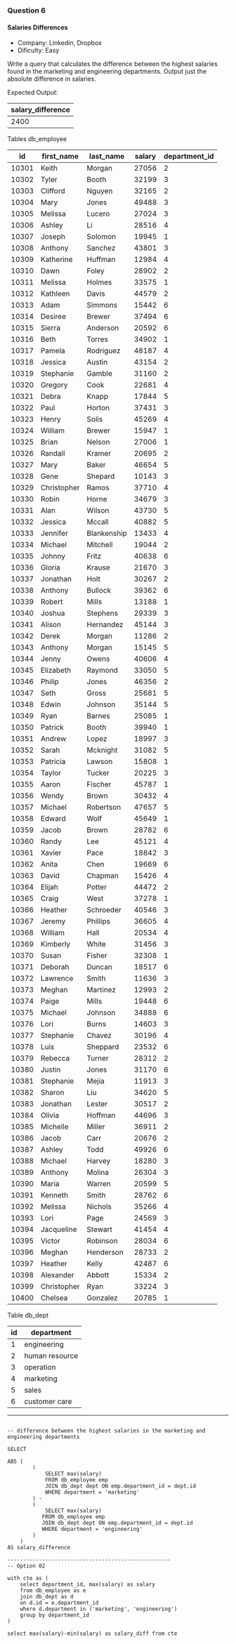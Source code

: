 ### Question 6
#### Salaries Differences

- Company: Linkedin, Dropbox
- Dificulty: Easy

Write a query that calculates the difference between the highest salaries found in the marketing and engineering departments. Output just the absolute difference in salaries.

Expected Output:

<table class="ResultsTable__table"><thead><tr class="ResultsTable__header-row"><th class="ResultsTable__header-cell">salary_difference</th></tr></thead><tbody><tr class="ResultsTable__row "><td class="ResultsTable__cell">2400</td></tr></tbody></table>

Tables db_employee

<table class="ResultsTable__table"><thead><tr class="ResultsTable__header-row"><th class="ResultsTable__header-cell">id</th><th class="ResultsTable__header-cell">first_name</th><th class="ResultsTable__header-cell">last_name</th><th class="ResultsTable__header-cell">salary</th><th class="ResultsTable__header-cell">department_id</th></tr></thead><tbody><tr class="ResultsTable__row "><td class="ResultsTable__cell">10301</td><td class="ResultsTable__cell">Keith</td><td class="ResultsTable__cell">Morgan</td><td class="ResultsTable__cell">27056</td><td class="ResultsTable__cell">2</td></tr><tr class="ResultsTable__row "><td class="ResultsTable__cell">10302</td><td class="ResultsTable__cell">Tyler</td><td class="ResultsTable__cell">Booth</td><td class="ResultsTable__cell">32199</td><td class="ResultsTable__cell">3</td></tr><tr class="ResultsTable__row "><td class="ResultsTable__cell">10303</td><td class="ResultsTable__cell">Clifford</td><td class="ResultsTable__cell">Nguyen</td><td class="ResultsTable__cell">32165</td><td class="ResultsTable__cell">2</td></tr><tr class="ResultsTable__row "><td class="ResultsTable__cell">10304</td><td class="ResultsTable__cell">Mary</td><td class="ResultsTable__cell">Jones</td><td class="ResultsTable__cell">49488</td><td class="ResultsTable__cell">3</td></tr><tr class="ResultsTable__row "><td class="ResultsTable__cell">10305</td><td class="ResultsTable__cell">Melissa</td><td class="ResultsTable__cell">Lucero</td><td class="ResultsTable__cell">27024</td><td class="ResultsTable__cell">3</td></tr><tr class="ResultsTable__row "><td class="ResultsTable__cell">10306</td><td class="ResultsTable__cell">Ashley</td><td class="ResultsTable__cell">Li</td><td class="ResultsTable__cell">28516</td><td class="ResultsTable__cell">4</td></tr><tr class="ResultsTable__row "><td class="ResultsTable__cell">10307</td><td class="ResultsTable__cell">Joseph</td><td class="ResultsTable__cell">Solomon</td><td class="ResultsTable__cell">19945</td><td class="ResultsTable__cell">1</td></tr><tr class="ResultsTable__row "><td class="ResultsTable__cell">10308</td><td class="ResultsTable__cell">Anthony</td><td class="ResultsTable__cell">Sanchez</td><td class="ResultsTable__cell">43801</td><td class="ResultsTable__cell">3</td></tr><tr class="ResultsTable__row "><td class="ResultsTable__cell">10309</td><td class="ResultsTable__cell">Katherine</td><td class="ResultsTable__cell">Huffman</td><td class="ResultsTable__cell">12984</td><td class="ResultsTable__cell">4</td></tr><tr class="ResultsTable__row "><td class="ResultsTable__cell">10310</td><td class="ResultsTable__cell">Dawn</td><td class="ResultsTable__cell">Foley</td><td class="ResultsTable__cell">28902</td><td class="ResultsTable__cell">2</td></tr><tr class="ResultsTable__row "><td class="ResultsTable__cell">10311</td><td class="ResultsTable__cell">Melissa</td><td class="ResultsTable__cell">Holmes</td><td class="ResultsTable__cell">33575</td><td class="ResultsTable__cell">1</td></tr><tr class="ResultsTable__row "><td class="ResultsTable__cell">10312</td><td class="ResultsTable__cell">Kathleen</td><td class="ResultsTable__cell">Davis</td><td class="ResultsTable__cell">44579</td><td class="ResultsTable__cell">2</td></tr><tr class="ResultsTable__row "><td class="ResultsTable__cell">10313</td><td class="ResultsTable__cell">Adam</td><td class="ResultsTable__cell">Simmons</td><td class="ResultsTable__cell">15442</td><td class="ResultsTable__cell">6</td></tr><tr class="ResultsTable__row "><td class="ResultsTable__cell">10314</td><td class="ResultsTable__cell">Desiree</td><td class="ResultsTable__cell">Brewer</td><td class="ResultsTable__cell">37494</td><td class="ResultsTable__cell">6</td></tr><tr class="ResultsTable__row "><td class="ResultsTable__cell">10315</td><td class="ResultsTable__cell">Sierra</td><td class="ResultsTable__cell">Anderson</td><td class="ResultsTable__cell">20592</td><td class="ResultsTable__cell">6</td></tr><tr class="ResultsTable__row "><td class="ResultsTable__cell">10316</td><td class="ResultsTable__cell">Beth</td><td class="ResultsTable__cell">Torres</td><td class="ResultsTable__cell">34902</td><td class="ResultsTable__cell">1</td></tr><tr class="ResultsTable__row "><td class="ResultsTable__cell">10317</td><td class="ResultsTable__cell">Pamela</td><td class="ResultsTable__cell">Rodriguez</td><td class="ResultsTable__cell">48187</td><td class="ResultsTable__cell">4</td></tr><tr class="ResultsTable__row "><td class="ResultsTable__cell">10318</td><td class="ResultsTable__cell">Jessica</td><td class="ResultsTable__cell">Austin</td><td class="ResultsTable__cell">43154</td><td class="ResultsTable__cell">2</td></tr><tr class="ResultsTable__row "><td class="ResultsTable__cell">10319</td><td class="ResultsTable__cell">Stephanie</td><td class="ResultsTable__cell">Gamble</td><td class="ResultsTable__cell">31160</td><td class="ResultsTable__cell">2</td></tr><tr class="ResultsTable__row "><td class="ResultsTable__cell">10320</td><td class="ResultsTable__cell">Gregory</td><td class="ResultsTable__cell">Cook</td><td class="ResultsTable__cell">22681</td><td class="ResultsTable__cell">4</td></tr><tr class="ResultsTable__row "><td class="ResultsTable__cell">10321</td><td class="ResultsTable__cell">Debra</td><td class="ResultsTable__cell">Knapp</td><td class="ResultsTable__cell">17844</td><td class="ResultsTable__cell">5</td></tr><tr class="ResultsTable__row "><td class="ResultsTable__cell">10322</td><td class="ResultsTable__cell">Paul</td><td class="ResultsTable__cell">Horton</td><td class="ResultsTable__cell">37431</td><td class="ResultsTable__cell">3</td></tr><tr class="ResultsTable__row "><td class="ResultsTable__cell">10323</td><td class="ResultsTable__cell">Henry</td><td class="ResultsTable__cell">Solis</td><td class="ResultsTable__cell">45269</td><td class="ResultsTable__cell">4</td></tr><tr class="ResultsTable__row "><td class="ResultsTable__cell">10324</td><td class="ResultsTable__cell">William</td><td class="ResultsTable__cell">Brewer</td><td class="ResultsTable__cell">15947</td><td class="ResultsTable__cell">1</td></tr><tr class="ResultsTable__row "><td class="ResultsTable__cell">10325</td><td class="ResultsTable__cell">Brian</td><td class="ResultsTable__cell">Nelson</td><td class="ResultsTable__cell">27006</td><td class="ResultsTable__cell">1</td></tr><tr class="ResultsTable__row "><td class="ResultsTable__cell">10326</td><td class="ResultsTable__cell">Randall</td><td class="ResultsTable__cell">Kramer</td><td class="ResultsTable__cell">20695</td><td class="ResultsTable__cell">2</td></tr><tr class="ResultsTable__row "><td class="ResultsTable__cell">10327</td><td class="ResultsTable__cell">Mary</td><td class="ResultsTable__cell">Baker</td><td class="ResultsTable__cell">46654</td><td class="ResultsTable__cell">5</td></tr><tr class="ResultsTable__row "><td class="ResultsTable__cell">10328</td><td class="ResultsTable__cell">Gene</td><td class="ResultsTable__cell">Shepard</td><td class="ResultsTable__cell">10143</td><td class="ResultsTable__cell">3</td></tr><tr class="ResultsTable__row "><td class="ResultsTable__cell">10329</td><td class="ResultsTable__cell">Christopher</td><td class="ResultsTable__cell">Ramos</td><td class="ResultsTable__cell">37710</td><td class="ResultsTable__cell">4</td></tr><tr class="ResultsTable__row "><td class="ResultsTable__cell">10330</td><td class="ResultsTable__cell">Robin</td><td class="ResultsTable__cell">Horne</td><td class="ResultsTable__cell">34679</td><td class="ResultsTable__cell">3</td></tr><tr class="ResultsTable__row "><td class="ResultsTable__cell">10331</td><td class="ResultsTable__cell">Alan</td><td class="ResultsTable__cell">Wilson</td><td class="ResultsTable__cell">43730</td><td class="ResultsTable__cell">5</td></tr><tr class="ResultsTable__row "><td class="ResultsTable__cell">10332</td><td class="ResultsTable__cell">Jessica</td><td class="ResultsTable__cell">Mccall</td><td class="ResultsTable__cell">40882</td><td class="ResultsTable__cell">5</td></tr><tr class="ResultsTable__row "><td class="ResultsTable__cell">10333</td><td class="ResultsTable__cell">Jennifer</td><td class="ResultsTable__cell">Blankenship</td><td class="ResultsTable__cell">13433</td><td class="ResultsTable__cell">4</td></tr><tr class="ResultsTable__row "><td class="ResultsTable__cell">10334</td><td class="ResultsTable__cell">Michael</td><td class="ResultsTable__cell">Mitchell</td><td class="ResultsTable__cell">19044</td><td class="ResultsTable__cell">2</td></tr><tr class="ResultsTable__row "><td class="ResultsTable__cell">10335</td><td class="ResultsTable__cell">Johnny</td><td class="ResultsTable__cell">Fritz</td><td class="ResultsTable__cell">40638</td><td class="ResultsTable__cell">6</td></tr><tr class="ResultsTable__row "><td class="ResultsTable__cell">10336</td><td class="ResultsTable__cell">Gloria</td><td class="ResultsTable__cell">Krause</td><td class="ResultsTable__cell">21670</td><td class="ResultsTable__cell">3</td></tr><tr class="ResultsTable__row "><td class="ResultsTable__cell">10337</td><td class="ResultsTable__cell">Jonathan</td><td class="ResultsTable__cell">Holt</td><td class="ResultsTable__cell">30267</td><td class="ResultsTable__cell">2</td></tr><tr class="ResultsTable__row "><td class="ResultsTable__cell">10338</td><td class="ResultsTable__cell">Anthony</td><td class="ResultsTable__cell">Bullock</td><td class="ResultsTable__cell">39362</td><td class="ResultsTable__cell">6</td></tr><tr class="ResultsTable__row "><td class="ResultsTable__cell">10339</td><td class="ResultsTable__cell">Robert</td><td class="ResultsTable__cell">Mills</td><td class="ResultsTable__cell">13188</td><td class="ResultsTable__cell">1</td></tr><tr class="ResultsTable__row "><td class="ResultsTable__cell">10340</td><td class="ResultsTable__cell">Joshua</td><td class="ResultsTable__cell">Stephens</td><td class="ResultsTable__cell">29339</td><td class="ResultsTable__cell">3</td></tr><tr class="ResultsTable__row "><td class="ResultsTable__cell">10341</td><td class="ResultsTable__cell">Alison</td><td class="ResultsTable__cell">Hernandez</td><td class="ResultsTable__cell">45144</td><td class="ResultsTable__cell">3</td></tr><tr class="ResultsTable__row "><td class="ResultsTable__cell">10342</td><td class="ResultsTable__cell">Derek</td><td class="ResultsTable__cell">Morgan</td><td class="ResultsTable__cell">11286</td><td class="ResultsTable__cell">2</td></tr><tr class="ResultsTable__row "><td class="ResultsTable__cell">10343</td><td class="ResultsTable__cell">Anthony</td><td class="ResultsTable__cell">Morgan</td><td class="ResultsTable__cell">15145</td><td class="ResultsTable__cell">5</td></tr><tr class="ResultsTable__row "><td class="ResultsTable__cell">10344</td><td class="ResultsTable__cell">Jenny</td><td class="ResultsTable__cell">Owens</td><td class="ResultsTable__cell">40606</td><td class="ResultsTable__cell">4</td></tr><tr class="ResultsTable__row "><td class="ResultsTable__cell">10345</td><td class="ResultsTable__cell">Elizabeth</td><td class="ResultsTable__cell">Raymond</td><td class="ResultsTable__cell">33050</td><td class="ResultsTable__cell">5</td></tr><tr class="ResultsTable__row "><td class="ResultsTable__cell">10346</td><td class="ResultsTable__cell">Philip</td><td class="ResultsTable__cell">Jones</td><td class="ResultsTable__cell">46356</td><td class="ResultsTable__cell">2</td></tr><tr class="ResultsTable__row "><td class="ResultsTable__cell">10347</td><td class="ResultsTable__cell">Seth</td><td class="ResultsTable__cell">Gross</td><td class="ResultsTable__cell">25681</td><td class="ResultsTable__cell">5</td></tr><tr class="ResultsTable__row "><td class="ResultsTable__cell">10348</td><td class="ResultsTable__cell">Edwin</td><td class="ResultsTable__cell">Johnson</td><td class="ResultsTable__cell">35144</td><td class="ResultsTable__cell">5</td></tr><tr class="ResultsTable__row "><td class="ResultsTable__cell">10349</td><td class="ResultsTable__cell">Ryan</td><td class="ResultsTable__cell">Barnes</td><td class="ResultsTable__cell">25085</td><td class="ResultsTable__cell">1</td></tr><tr class="ResultsTable__row "><td class="ResultsTable__cell">10350</td><td class="ResultsTable__cell">Patrick</td><td class="ResultsTable__cell">Booth</td><td class="ResultsTable__cell">39940</td><td class="ResultsTable__cell">1</td></tr><tr class="ResultsTable__row "><td class="ResultsTable__cell">10351</td><td class="ResultsTable__cell">Andrew</td><td class="ResultsTable__cell">Lopez</td><td class="ResultsTable__cell">18997</td><td class="ResultsTable__cell">3</td></tr><tr class="ResultsTable__row "><td class="ResultsTable__cell">10352</td><td class="ResultsTable__cell">Sarah</td><td class="ResultsTable__cell">Mcknight</td><td class="ResultsTable__cell">31082</td><td class="ResultsTable__cell">5</td></tr><tr class="ResultsTable__row "><td class="ResultsTable__cell">10353</td><td class="ResultsTable__cell">Patricia</td><td class="ResultsTable__cell">Lawson</td><td class="ResultsTable__cell">15808</td><td class="ResultsTable__cell">1</td></tr><tr class="ResultsTable__row "><td class="ResultsTable__cell">10354</td><td class="ResultsTable__cell">Taylor</td><td class="ResultsTable__cell">Tucker</td><td class="ResultsTable__cell">20225</td><td class="ResultsTable__cell">3</td></tr><tr class="ResultsTable__row "><td class="ResultsTable__cell">10355</td><td class="ResultsTable__cell">Aaron</td><td class="ResultsTable__cell">Fischer</td><td class="ResultsTable__cell">45787</td><td class="ResultsTable__cell">1</td></tr><tr class="ResultsTable__row "><td class="ResultsTable__cell">10356</td><td class="ResultsTable__cell">Wendy</td><td class="ResultsTable__cell">Brown</td><td class="ResultsTable__cell">30432</td><td class="ResultsTable__cell">4</td></tr><tr class="ResultsTable__row "><td class="ResultsTable__cell">10357</td><td class="ResultsTable__cell">Michael</td><td class="ResultsTable__cell">Robertson</td><td class="ResultsTable__cell">47657</td><td class="ResultsTable__cell">5</td></tr><tr class="ResultsTable__row "><td class="ResultsTable__cell">10358</td><td class="ResultsTable__cell">Edward</td><td class="ResultsTable__cell">Wolf</td><td class="ResultsTable__cell">45649</td><td class="ResultsTable__cell">1</td></tr><tr class="ResultsTable__row "><td class="ResultsTable__cell">10359</td><td class="ResultsTable__cell">Jacob</td><td class="ResultsTable__cell">Brown</td><td class="ResultsTable__cell">28782</td><td class="ResultsTable__cell">6</td></tr><tr class="ResultsTable__row "><td class="ResultsTable__cell">10360</td><td class="ResultsTable__cell">Randy</td><td class="ResultsTable__cell">Lee</td><td class="ResultsTable__cell">45121</td><td class="ResultsTable__cell">4</td></tr><tr class="ResultsTable__row "><td class="ResultsTable__cell">10361</td><td class="ResultsTable__cell">Xavier</td><td class="ResultsTable__cell">Pace</td><td class="ResultsTable__cell">18842</td><td class="ResultsTable__cell">3</td></tr><tr class="ResultsTable__row "><td class="ResultsTable__cell">10362</td><td class="ResultsTable__cell">Anita</td><td class="ResultsTable__cell">Chen</td><td class="ResultsTable__cell">19669</td><td class="ResultsTable__cell">6</td></tr><tr class="ResultsTable__row "><td class="ResultsTable__cell">10363</td><td class="ResultsTable__cell">David</td><td class="ResultsTable__cell">Chapman</td><td class="ResultsTable__cell">15426</td><td class="ResultsTable__cell">4</td></tr><tr class="ResultsTable__row "><td class="ResultsTable__cell">10364</td><td class="ResultsTable__cell">Elijah</td><td class="ResultsTable__cell">Potter</td><td class="ResultsTable__cell">44472</td><td class="ResultsTable__cell">2</td></tr><tr class="ResultsTable__row "><td class="ResultsTable__cell">10365</td><td class="ResultsTable__cell">Craig</td><td class="ResultsTable__cell">West</td><td class="ResultsTable__cell">37278</td><td class="ResultsTable__cell">1</td></tr><tr class="ResultsTable__row "><td class="ResultsTable__cell">10366</td><td class="ResultsTable__cell">Heather</td><td class="ResultsTable__cell">Schroeder</td><td class="ResultsTable__cell">40546</td><td class="ResultsTable__cell">3</td></tr><tr class="ResultsTable__row "><td class="ResultsTable__cell">10367</td><td class="ResultsTable__cell">Jeremy</td><td class="ResultsTable__cell">Phillips</td><td class="ResultsTable__cell">36605</td><td class="ResultsTable__cell">4</td></tr><tr class="ResultsTable__row "><td class="ResultsTable__cell">10368</td><td class="ResultsTable__cell">William</td><td class="ResultsTable__cell">Hall</td><td class="ResultsTable__cell">20534</td><td class="ResultsTable__cell">4</td></tr><tr class="ResultsTable__row "><td class="ResultsTable__cell">10369</td><td class="ResultsTable__cell">Kimberly</td><td class="ResultsTable__cell">White</td><td class="ResultsTable__cell">31456</td><td class="ResultsTable__cell">3</td></tr><tr class="ResultsTable__row "><td class="ResultsTable__cell">10370</td><td class="ResultsTable__cell">Susan</td><td class="ResultsTable__cell">Fisher</td><td class="ResultsTable__cell">32308</td><td class="ResultsTable__cell">1</td></tr><tr class="ResultsTable__row "><td class="ResultsTable__cell">10371</td><td class="ResultsTable__cell">Deborah</td><td class="ResultsTable__cell">Duncan</td><td class="ResultsTable__cell">18517</td><td class="ResultsTable__cell">6</td></tr><tr class="ResultsTable__row "><td class="ResultsTable__cell">10372</td><td class="ResultsTable__cell">Lawrence</td><td class="ResultsTable__cell">Smith</td><td class="ResultsTable__cell">11636</td><td class="ResultsTable__cell">3</td></tr><tr class="ResultsTable__row "><td class="ResultsTable__cell">10373</td><td class="ResultsTable__cell">Meghan</td><td class="ResultsTable__cell">Martinez</td><td class="ResultsTable__cell">12993</td><td class="ResultsTable__cell">2</td></tr><tr class="ResultsTable__row "><td class="ResultsTable__cell">10374</td><td class="ResultsTable__cell">Paige</td><td class="ResultsTable__cell">Mills</td><td class="ResultsTable__cell">19448</td><td class="ResultsTable__cell">6</td></tr><tr class="ResultsTable__row "><td class="ResultsTable__cell">10375</td><td class="ResultsTable__cell">Michael</td><td class="ResultsTable__cell">Johnson</td><td class="ResultsTable__cell">34888</td><td class="ResultsTable__cell">6</td></tr><tr class="ResultsTable__row "><td class="ResultsTable__cell">10376</td><td class="ResultsTable__cell">Lori</td><td class="ResultsTable__cell">Burns</td><td class="ResultsTable__cell">14603</td><td class="ResultsTable__cell">3</td></tr><tr class="ResultsTable__row "><td class="ResultsTable__cell">10377</td><td class="ResultsTable__cell">Stephanie</td><td class="ResultsTable__cell">Chavez</td><td class="ResultsTable__cell">30196</td><td class="ResultsTable__cell">4</td></tr><tr class="ResultsTable__row "><td class="ResultsTable__cell">10378</td><td class="ResultsTable__cell">Luis</td><td class="ResultsTable__cell">Sheppard</td><td class="ResultsTable__cell">23532</td><td class="ResultsTable__cell">6</td></tr><tr class="ResultsTable__row "><td class="ResultsTable__cell">10379</td><td class="ResultsTable__cell">Rebecca</td><td class="ResultsTable__cell">Turner</td><td class="ResultsTable__cell">28312</td><td class="ResultsTable__cell">2</td></tr><tr class="ResultsTable__row "><td class="ResultsTable__cell">10380</td><td class="ResultsTable__cell">Justin</td><td class="ResultsTable__cell">Jones</td><td class="ResultsTable__cell">31170</td><td class="ResultsTable__cell">6</td></tr><tr class="ResultsTable__row "><td class="ResultsTable__cell">10381</td><td class="ResultsTable__cell">Stephanie</td><td class="ResultsTable__cell">Mejia</td><td class="ResultsTable__cell">11913</td><td class="ResultsTable__cell">3</td></tr><tr class="ResultsTable__row "><td class="ResultsTable__cell">10382</td><td class="ResultsTable__cell">Sharon</td><td class="ResultsTable__cell">Liu</td><td class="ResultsTable__cell">34620</td><td class="ResultsTable__cell">5</td></tr><tr class="ResultsTable__row "><td class="ResultsTable__cell">10383</td><td class="ResultsTable__cell">Jonathan</td><td class="ResultsTable__cell">Lester</td><td class="ResultsTable__cell">30517</td><td class="ResultsTable__cell">2</td></tr><tr class="ResultsTable__row "><td class="ResultsTable__cell">10384</td><td class="ResultsTable__cell">Olivia</td><td class="ResultsTable__cell">Hoffman</td><td class="ResultsTable__cell">44696</td><td class="ResultsTable__cell">3</td></tr><tr class="ResultsTable__row "><td class="ResultsTable__cell">10385</td><td class="ResultsTable__cell">Michelle</td><td class="ResultsTable__cell">Miller</td><td class="ResultsTable__cell">36911</td><td class="ResultsTable__cell">2</td></tr><tr class="ResultsTable__row "><td class="ResultsTable__cell">10386</td><td class="ResultsTable__cell">Jacob</td><td class="ResultsTable__cell">Carr</td><td class="ResultsTable__cell">20676</td><td class="ResultsTable__cell">2</td></tr><tr class="ResultsTable__row "><td class="ResultsTable__cell">10387</td><td class="ResultsTable__cell">Ashley</td><td class="ResultsTable__cell">Todd</td><td class="ResultsTable__cell">49926</td><td class="ResultsTable__cell">6</td></tr><tr class="ResultsTable__row "><td class="ResultsTable__cell">10388</td><td class="ResultsTable__cell">Michael</td><td class="ResultsTable__cell">Harvey</td><td class="ResultsTable__cell">18280</td><td class="ResultsTable__cell">3</td></tr><tr class="ResultsTable__row "><td class="ResultsTable__cell">10389</td><td class="ResultsTable__cell">Anthony</td><td class="ResultsTable__cell">Molina</td><td class="ResultsTable__cell">26304</td><td class="ResultsTable__cell">3</td></tr><tr class="ResultsTable__row "><td class="ResultsTable__cell">10390</td><td class="ResultsTable__cell">Maria</td><td class="ResultsTable__cell">Warren</td><td class="ResultsTable__cell">20599</td><td class="ResultsTable__cell">5</td></tr><tr class="ResultsTable__row "><td class="ResultsTable__cell">10391</td><td class="ResultsTable__cell">Kenneth</td><td class="ResultsTable__cell">Smith</td><td class="ResultsTable__cell">28762</td><td class="ResultsTable__cell">6</td></tr><tr class="ResultsTable__row "><td class="ResultsTable__cell">10392</td><td class="ResultsTable__cell">Melissa</td><td class="ResultsTable__cell">Nichols</td><td class="ResultsTable__cell">35266</td><td class="ResultsTable__cell">4</td></tr><tr class="ResultsTable__row "><td class="ResultsTable__cell">10393</td><td class="ResultsTable__cell">Lori</td><td class="ResultsTable__cell">Page</td><td class="ResultsTable__cell">24569</td><td class="ResultsTable__cell">3</td></tr><tr class="ResultsTable__row "><td class="ResultsTable__cell">10394</td><td class="ResultsTable__cell">Jacqueline</td><td class="ResultsTable__cell">Stewart</td><td class="ResultsTable__cell">41454</td><td class="ResultsTable__cell">4</td></tr><tr class="ResultsTable__row "><td class="ResultsTable__cell">10395</td><td class="ResultsTable__cell">Victor</td><td class="ResultsTable__cell">Robinson</td><td class="ResultsTable__cell">28034</td><td class="ResultsTable__cell">6</td></tr><tr class="ResultsTable__row "><td class="ResultsTable__cell">10396</td><td class="ResultsTable__cell">Meghan</td><td class="ResultsTable__cell">Henderson</td><td class="ResultsTable__cell">28733</td><td class="ResultsTable__cell">2</td></tr><tr class="ResultsTable__row "><td class="ResultsTable__cell">10397</td><td class="ResultsTable__cell">Heather</td><td class="ResultsTable__cell">Kelly</td><td class="ResultsTable__cell">42487</td><td class="ResultsTable__cell">6</td></tr><tr class="ResultsTable__row "><td class="ResultsTable__cell">10398</td><td class="ResultsTable__cell">Alexander</td><td class="ResultsTable__cell">Abbott</td><td class="ResultsTable__cell">15334</td><td class="ResultsTable__cell">2</td></tr><tr class="ResultsTable__row "><td class="ResultsTable__cell">10399</td><td class="ResultsTable__cell">Christopher</td><td class="ResultsTable__cell">Ryan</td><td class="ResultsTable__cell">33224</td><td class="ResultsTable__cell">3</td></tr><tr class="ResultsTable__row "><td class="ResultsTable__cell">10400</td><td class="ResultsTable__cell">Chelsea</td><td class="ResultsTable__cell">Gonzalez</td><td class="ResultsTable__cell">20785</td><td class="ResultsTable__cell">1</td></tr></tbody></table>

Table db_dept

<table class="ResultsTable__table"><thead><tr class="ResultsTable__header-row"><th class="ResultsTable__header-cell">id</th><th class="ResultsTable__header-cell">department</th></tr></thead><tbody><tr class="ResultsTable__row "><td class="ResultsTable__cell">1</td><td class="ResultsTable__cell">engineering</td></tr><tr class="ResultsTable__row "><td class="ResultsTable__cell">2</td><td class="ResultsTable__cell">human resource</td></tr><tr class="ResultsTable__row "><td class="ResultsTable__cell">3</td><td class="ResultsTable__cell">operation</td></tr><tr class="ResultsTable__row "><td class="ResultsTable__cell">4</td><td class="ResultsTable__cell">marketing</td></tr><tr class="ResultsTable__row "><td class="ResultsTable__cell">5</td><td class="ResultsTable__cell">sales</td></tr><tr class="ResultsTable__row "><td class="ResultsTable__cell">6</td><td class="ResultsTable__cell">customer care</td></tr></tbody></table>

<hr>

```

-- difference between the highest salaries in the marketing and engineering departments

SELECT

ABS (
        (   
            SELECT max(salary)
            FROM db_employee emp
            JOIN db_dept dept ON emp.department_id = dept.id
            WHERE department = 'marketing'
        ) -
        (
            SELECT max(salary)
           FROM db_employee emp
           JOIN db_dept dept ON emp.department_id = dept.id
           WHERE department = 'engineering'
        )
    ) 
AS salary_difference

----------------------------------------------------
-- Option 02

with cte as (
    select department_id, max(salary) as salary
    from db_employee as e
    join db_dept as d
    on d.id = e.department_id
    where d.department in ('marketing', 'engineering')
    group by department_id
)

select max(salary)-min(salary) as salary_diff from cte


```
